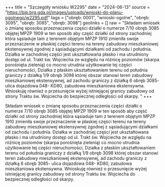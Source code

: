 +++
title = "Szczegóły wniosku W2295"
date = "2024-06-13"
source = "https://bip.brg.gda.pl/images/uploads/wnioski-do-planu-ogolnego/w2295.pdf"
tags = ["obręb: 0001", "wnioski-ogolne", "obręb: 3095", "obręb: 3085", "obręb: 3098"]
geolinks = []
raw = "Składam wniosek o zmianę sposobu przeznaczenia części działki o numerze 7/10 obręb 3085 objętej MPZP 1909 w ten sposób aby część działki od strony zachodniej która sąsiaduje tam z terenem objętym MPZP 1910 zmieniła swoje przeznaczenie w płaskiej części terenu na tereny zabudowy mieszkaniowej ekstensywnej zgodnej z sąsiadującymi działkami od zachodu i południa. Działka w zachodniej części jest ukształtowana płasko i ma utrudniony dostęp od ul. Trakt św. Wojciecha ze względu na różnicę poziomów (skarpa porośnięta zielenią) co mocno utrudnia użytkowanie tej części nieruchomości, Działka z płaskim ukształtowaniem terenu od południa graniczy z działką 1/9 obręb 3098 której obszar stanowi teren zabudowy mieszkaniowej ekstensywnej, ad zachodu graniczy z działką 6 obręb 3085- ulica dojazdowa 048- KD80, zabudowa mieszkaniowa ekstensywna. Wnioskuję również o przesunięcie wyżej istniejącej granicy zabudowy od strony Traktu św. Wojciecha do bezpiecznej odległości od skarpy. "
+++

Składam wniosek o zmianę sposobu przeznaczenia części działki o numerze 7/10
obręb 3085 objętej MPZP 1909 w ten sposób aby część działki od strony zachodniej która
sąsiaduje tam z terenem objętym MPZP 1910 zmieniła swoje przeznaczenie w płaskiej części
terenu na tereny zabudowy mieszkaniowej ekstensywnej zgodnej z sąsiadującymi działkami od
zachodu i południa. Działka w zachodniej części jest ukształtowana płasko i ma utrudniony
dostęp od ul. Trakt św. Wojciecha ze względu na różnicę poziomów (skarpa porośnięta zielenią)
co mocno utrudnia użytkowanie tej części nieruchomości, Działka z płaskim ukształtowaniem
terenu od południa graniczy z działką 1/9 obręb 3098 której obszar stanowi teren zabudowy
mieszkaniowej ekstensywnej, ad zachodu graniczy z działką 6 obręb 3085- ulica dojazdowa 048-
KD80, zabudowa mieszkaniowa ekstensywna. Wnioskuję również o przesunięcie wyżej
istniejącej granicy zabudowy od strony Traktu św. Wojciecha do bezpiecznej odległości od
skarpy.



